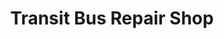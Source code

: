 ---
title: "Transit Bus Repair Shop"
url: /ann-arbor/transit-bus-repair-shop/
shop: Autowerkstatt
---